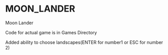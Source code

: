 # MOON_LANDER
Moon Lander

Code for actual game is in Games Directory

Added ability to choose landscapes(ENTER for number1 or ESC for number 2)

